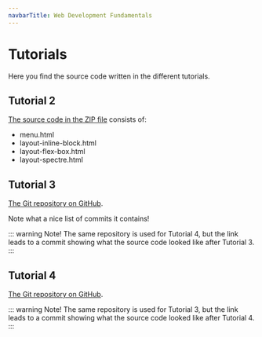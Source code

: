 ```yaml
---
navbarTitle: Web Development Fundamentals
---
```

# Tutorials
Here you find the source code written in the different tutorials.

## Tutorial 2
[The source code in the ZIP file](/course-material/web-development-fundamentals/tutorial-02.zip) consists of:

* menu.html
* layout-inline-block.html
* layout-flex-box.html
* layout-spectre.html

## Tutorial 3
[The Git repository on GitHub](https://github.com/PeppeL-G/tutorial-03/tree/tutorial-03).

Note what a nice list of commits it contains!

::: warning Note!
The same repository is used for Tutorial 4, but the link leads to a commit showing what the source code looked like after Tutorial 3.
:::

## Tutorial 4
[The Git repository on GitHub](https://github.com/PeppeL-G/tutorial-03/tree/tutorial-04).

::: warning Note!
The same repository is used for Tutorial 3, but the link leads to a commit showing what the source code looked like after Tutorial 4.
:::